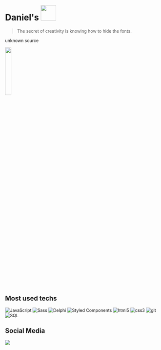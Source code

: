 # Daniel's  <img src="https://c.tenor.com/GocCvG7hs78AAAAj/rocket-joypixels.gif" height="50px"> 


> The secret of creativity is knowing how to hide the fonts.

unknown source

[<img src="https://cdn130.picsart.com/283020909021211.png" width="20%">](https://www.youtube.com/watch?v=avU2aarQUiU) 

## Most used techs

<p>
  <img alt="JavaScript" src="https://img.shields.io/badge/-JavaScript-f7df1e?style=flat-circle&logo=javascript&logoColor=black" />
  <img alt="Sass" src="https://img.shields.io/badge/-Sass-CC6699?style=flat-circle&logo=sass&logoColor=white" />
  <img alt="Delphi" src="https://img.shields.io/badge/-Delphi-880808?style=flat-circle&logo=delphi&logoColor=white" />
  <img alt="Styled Components" src="https://img.shields.io/badge/-Styled_Components-db7092?style=flat-circle&logo=styled-components&logoColor=white" />
  <img alt="html5" src="https://img.shields.io/badge/-HTML5-E34F26?style=flat-circle&logo=html5&logoColor=white" />
  <img alt="css3" src="https://img.shields.io/badge/-CSS3-2965f1?style=flat-circle&logo=css3&logoColor=white" />
  <img alt="git" src="https://img.shields.io/badge/-Git-F05032?style=flat-circle&logo=git&logoColor=white" />
  <img alt="SQL" src="https://img.shields.io/badge/-SQL-89CFF0?style=flat-circle&logo=mysql&logoColor=black" />
</p>

## Social Media
<a href="https://www.instagram.com/daniells.png" target="_blanked"><img src="https://img.shields.io/badge/Instagram-f2003c?style=for-the-badge&logo=instagram&logoColor=white"></a>




